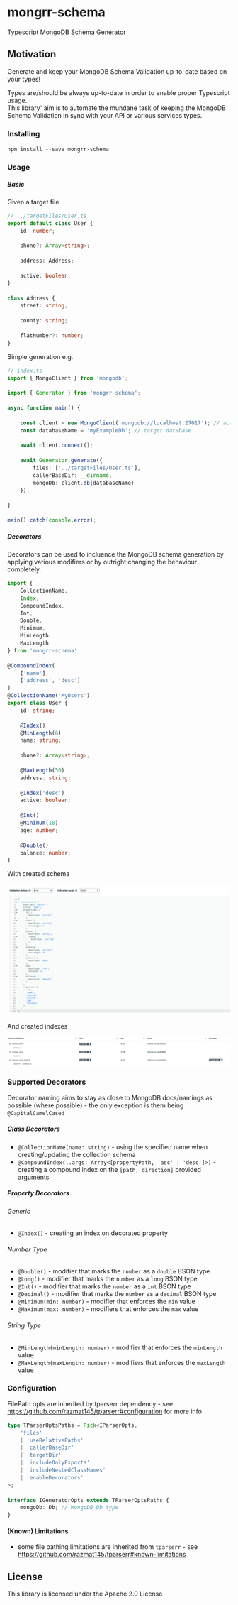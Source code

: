 # mongrr-schema

Typescript MongoDB Schema Generator

## Motivation

Generate and keep your MongoDB Schema Validation up-to-date based on your types!        

Types are/should be always up-to-date in order to enable proper Typescript usage.      
This library' aim is to automate the mundane task of keeping the MongoDB Schema Validation in sync with your API or various services types. 

### Installing

```
npm install --save mongrr-schema
```

### Usage

##### Basic
Given a target file
```typescript
// ../targetFiles/User.ts
export default class User {
    id: number;

    phone?: Array<string>;

    address: Address;

    active: boolean;
}

class Address {
    street: string;

    county: string;

    flatNumber?: number;
}
```

Simple generation e.g.
```typescript
// index.ts
import { MongoClient } from 'mongodb';

import { Generator } from 'mongrr-schema';

async function main() {

    const client = new MongoClient('mongodb://localhost:27017'); // actual mongodb connString
    const databaseName = 'myExampleDb'; // target database

    await client.connect();

    await Generator.generate({
        files: ['../targetFiles/User.ts'],
        callerBaseDir: __dirname,
        mongoDb: client.db(databaseName)
    });

}

main().catch(console.error);
```
##### Decorators
Decorators can be used to incluence the MongoDB schema generation by applying various modifiers or by outright changing the behaviour completely.
```typescript
import {
    CollectionName,
    Index,
    CompoundIndex,
    Int,
    Double,
    Minimum,
    MinLength,
    MaxLength
} from 'mongrr-schema'

@CompoundIndex(
    ['name'],
    ['address', 'desc']
)
@CollectionName('MyUsers')
export class User {
    id: string;

    @Index()
    @MinLength(6)
    name: string;

    phone?: Array<string>;

    @MaxLength(50)
    address: string;

    @Index('desc')
    active: boolean;

    @Int()
    @Minimum(18)
    age: number;

    @Double()
    balance: number;
}
```
With created schema   

![Example Schema](./img/exampleSchema3.png)

And created indexes   

![Example Indexes](./img/exampleIndexes3.png)

### Supported Decorators
Decorator naming aims to stay as close to MongoDB docs/namings as possible (where possible) - the only exception is them being `@CapitalCamelCased`
##### Class Decorators
- `@CollectionName(name: string)` - using the specified name when creating/updating the collection schema
- `@CompoundIndex(..args: Array<[propertyPath, 'asc' | 'desc']>)` - creating a compound index on the `[path, direction]` provided arguments
 
##### Property Decorators
###### Generic
- `@Index()` - creating an index on decorated property

###### Number Type
- `@Double()` - modifier that marks the `number` as a `double` BSON type
- `@Long()` - modifier that marks the `number` as a `long` BSON type
- `@Int()` - modifier that marks the `number` as a `int` BSON type
- `@Decimal()` - modifier that marks the `number` as a `decimal` BSON type
- `@Minimum(min: number)` - modifier that enforces the `min` value
- `@Maximum(max: number)` - modifiers that enforces the `max` value
###### String Type
- `@MinLength(minLength: number)` - modifier that enforces the `minLength` value
- `@MaxLength(maxLength: number)` - modifiers that enforces the `maxLength` value


### Configuration
FilePath opts are inherited by tparserr dependency - see https://github.com/razmat145/tparserr#configuration for more info 
```typescript
type TParserOptsPaths = Pick<IParserOpts,
    'files'
    | 'useRelativePaths'
    | 'callerBaseDir'
    | 'targetDir'
    | 'includeOnlyExports'
    | 'includeNestedClassNames'
    | 'enableDecorators'
>;

interface IGeneratorOpts extends TParserOptsPaths {
    mongoDb: Db; // MongoDB Db type
}
```

#### (Known) Limitations
- some file pathing limitations are inherited from `tparserr` - see https://github.com/razmat145/tparserr#known-limitations

## License
This library is licensed under the Apache 2.0 License